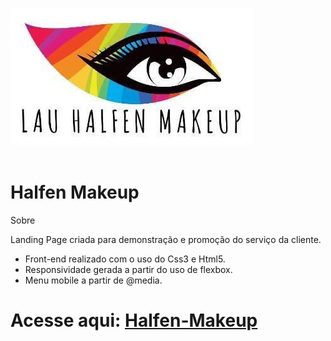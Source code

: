 

 ![Alt text](img/logo.jpeg)  
 <br>
 <h1> Halfen Makeup </h1> 
 
Sobre

<p> Landing Page criada para demonstração e promoção do serviço da cliente. </p>

- Front-end realizado com o uso do Css3 e Html5.
- Responsividade gerada a partir do uso de flexbox.
- Menu mobile a partir de @media.

Acesse aqui: 
[Halfen-Makeup](https://laura-fg.github.io/Halfen-Makeup/)
=======
